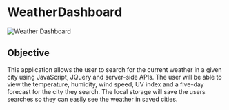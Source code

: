 # WeatherDashboard  
![Weather Dashboard](weather.jpg)
## Objective  
This application allows the user to search for the current weather in a given city using JavaScript, JQuery and server-side APIs. The user will be able to view the temperature, humidity, wind speed, UV index and a five-day forecast for the city they search. The local storage will save the users searches so they can easily see the weather in saved cities.
